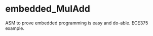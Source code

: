 embedded_MulAdd
===============

ASM to prove embedded programming is easy and do-able. ECE375 example.  
